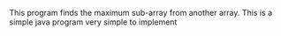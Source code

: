 This program finds the maximum sub-array from another array. This is a simple java program very simple to implement
